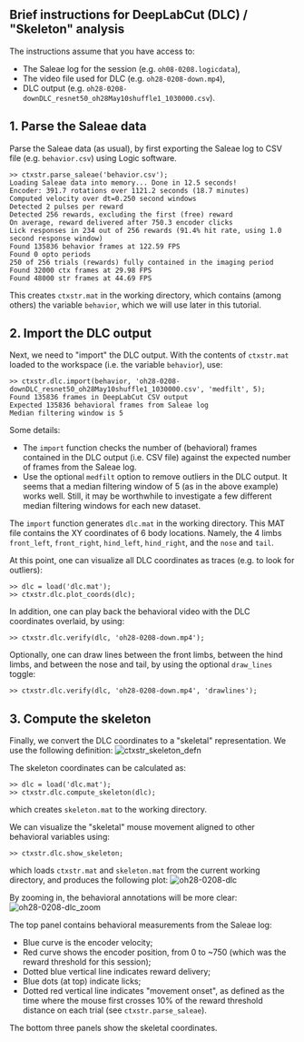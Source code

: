 ## Brief instructions for DeepLabCut (DLC) / "Skeleton" analysis

The instructions assume that you have access to:
- The Saleae log for the session (e.g. `oh08-0208.logicdata`),
- The video file used for DLC (e.g. `oh28-0208-down.mp4`),
- DLC output (e.g. `oh28-0208-downDLC_resnet50_oh28May10shuffle1_1030000.csv`).

## 1. Parse the Saleae data

Parse the Saleae data (as usual), by first exporting the Saleae log to CSV file (e.g. `behavior.csv`) using Logic software.
```
>> ctxstr.parse_saleae('behavior.csv');
Loading Saleae data into memory... Done in 12.5 seconds!
Encoder: 391.7 rotations over 1121.2 seconds (18.7 minutes)
Computed velocity over dt=0.250 second windows
Detected 2 pulses per reward
Detected 256 rewards, excluding the first (free) reward
On average, reward delivered after 750.3 encoder clicks
Lick responses in 234 out of 256 rewards (91.4% hit rate, using 1.0 second response window)
Found 135836 behavior frames at 122.59 FPS
Found 0 opto periods
250 of 256 trials (rewards) fully contained in the imaging period
Found 32000 ctx frames at 29.98 FPS
Found 48000 str frames at 44.69 FPS
```
This creates `ctxstr.mat` in the working directory, which contains (among others) the variable `behavior`, which we will use later in this tutorial.

## 2. Import the DLC output

Next, we need to "import" the DLC output. With the contents of `ctxstr.mat` loaded to the workspace (i.e. the variable `behavior`), use:
```
>> ctxstr.dlc.import(behavior, 'oh28-0208-downDLC_resnet50_oh28May10shuffle1_1030000.csv', 'medfilt', 5);
Found 135836 frames in DeepLabCut CSV output
Expected 135836 behavioral frames from Saleae log
Median filtering window is 5
```
Some details:
- The `import` function checks the number of (behavioral) frames contained in the DLC output (i.e. CSV file) against the expected number of frames from the Saleae log.
- Use the optional `medfilt` option to remove outliers in the DLC output. It seems that a median filtering window of 5 (as in the above example) works well. Still, it may be worthwhile to investigate a few different median filtering windows for each new dataset.

The `import` function generates `dlc.mat` in the working directory. This MAT file contains the XY coordinates of 6 body locations. Namely, the 4 limbs `front_left`, `front_right`, `hind_left`, `hind_right`, and the `nose` and `tail`.

At this point, one can visualize all DLC coordinates as traces (e.g. to look for outliers):
```
>> dlc = load('dlc.mat');
>> ctxstr.dlc.plot_coords(dlc);
```
In addition, one can play back the behavioral video with the DLC coordinates overlaid, by using:
```
>> ctxstr.dlc.verify(dlc, 'oh28-0208-down.mp4');
```
Optionally, one can draw lines between the front limbs, between the hind limbs, and between the nose and tail, by using the optional `draw_lines` toggle:
```
>> ctxstr.dlc.verify(dlc, 'oh28-0208-down.mp4', 'drawlines');
```

## 3. Compute the skeleton

Finally, we convert the DLC coordinates to a "skeletal" representation. We use the following definition:
![ctxstr_skeleton_defn](https://user-images.githubusercontent.com/2081503/119430195-304f1380-bcc5-11eb-9548-8cc691238475.png)

The skeleton coordinates can be calculated as:
```
>> dlc = load('dlc.mat');
>> ctxstr.dlc.compute_skeleton(dlc);
```
which creates `skeleton.mat` to the working directory.

We can visualize the "skeletal" mouse movement aligned to other behavioral variables using:
```
>> ctxstr.dlc.show_skeleton;
```
which loads `ctxstr.mat` and `skeleton.mat` from the current working directory, and produces the following plot:
![oh28-0208-dlc](https://user-images.githubusercontent.com/2081503/119431741-f6334100-bcc7-11eb-8f74-b01694f599c6.png)

By zooming in, the behavioral annotations will be more clear:
![oh28-0208-dlc_zoom](https://user-images.githubusercontent.com/2081503/119431760-faf7f500-bcc7-11eb-860f-e2f0e4dfc5e1.png)

The top panel contains behavioral measurements from the Saleae log:
- Blue curve is the encoder velocity;
- Red curve shows the encoder position, from 0 to ~750 (which was the reward threshold for this session);
- Dotted blue vertical line indicates reward delivery;
- Blue dots (at top) indicate licks;
- Dotted red vertical line indicates "movement onset", as defined as the time where the mouse first crosses 10% of the reward threshold distance on each trial (see `ctxstr.parse_saleae`).

The bottom three panels show the skeletal coordinates.
